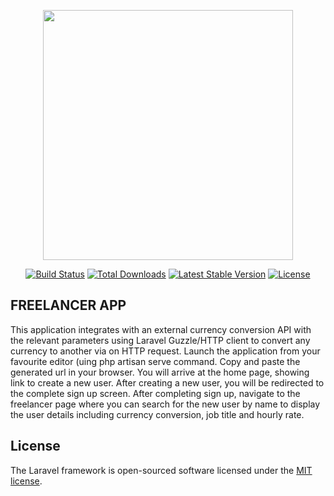 <p align="center"><a href="https://laravel.com" target="_blank"><img src="https://raw.githubusercontent.com/laravel/art/master/logo-lockup/5%20SVG/2%20CMYK/1%20Full%20Color/laravel-logolockup-cmyk-red.svg" width="400"></a></p>

<p align="center">
<a href="https://travis-ci.org/laravel/framework"><img src="https://travis-ci.org/laravel/framework.svg" alt="Build Status"></a>
<a href="https://packagist.org/packages/laravel/framework"><img src="https://img.shields.io/packagist/dt/laravel/framework" alt="Total Downloads"></a>
<a href="https://packagist.org/packages/laravel/framework"><img src="https://img.shields.io/packagist/v/laravel/framework" alt="Latest Stable Version"></a>
<a href="https://packagist.org/packages/laravel/framework"><img src="https://img.shields.io/packagist/l/laravel/framework" alt="License"></a>
</p>

## FREELANCER APP 

This application integrates with an external currency conversion API with the relevant parameters using Laravel Guzzle/HTTP client to convert any currency to another via on HTTP request. 
Launch the application from your favourite editor (uing php artisan serve command. Copy and paste the generated url in your browser. You will arrive at the home page, showing link to create a new user. After creating a new user, you will be redirected to the complete sign up screen.  After completing sign up, navigate to the freelancer page where you can search for the new user by name to display the user details including currency conversion, job title and hourly rate.

## License

The Laravel framework is open-sourced software licensed under the [MIT license](https://opensource.org/licenses/MIT).
